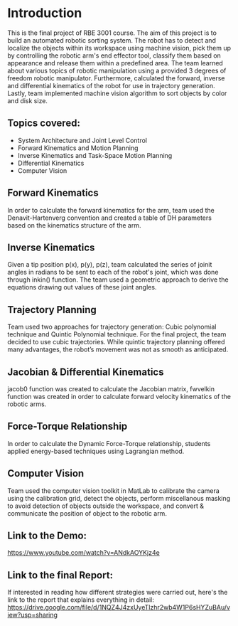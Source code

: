 # Introduction

This is the final project of RBE 3001 course. The aim of this project is to build an automated robotic sorting system. The robot has to detect and localize the objects within its workspace using machine vision, pick them up by controlling the robotic arm's end effector tool, classify them based on appearance and release them within a predefined area. The team learned about various topics of robotic manipulation using a provided 3 degrees of freedom robotic manipulator. Furthermore, calculated the forward, inverse and differential kinematics of the robot for use in trajectory generation. Lastly, team implemented machine vision algorithm to sort objects by color and disk size.

## Topics covered:
- System Architecture and Joint Level Control
- Forward Kinematics and Motion Planning
- Inverse Kinematics and Task-Space Motion Planning
- Differential Kinematics
- Computer Vision

## Forward Kinematics
In order to calculate the forward kinematics for the arm, team used the Denavit-Hartenverg convention and created a table of DH parameters based on the kinematics structure of the arm.

## Inverse Kinematics
Given a tip position p(x), p(y), p(z), team calculated the series of joinit angles in radians to be sent to each of the robot's joint, which was done through inkin() function. The team used a geometric approach to derive the equations drawing out values of these joint angles.

## Trajectory Planning
Team used two approaches for trajectory generation: Cubic polynomial technique and Quintic Polynomial technique. For the final project, the team decided to use cubic
trajectories. While quintic trajectory planning offered many advantages, the robot’s movement was not as smooth as anticipated.

## Jacobian & Differential Kinematics
jacob0 function was created to calculate the Jacobian matrix, fwvelkin function was created in order to calculate forward velocity kinematics of the robotic arms.

## Force-Torque Relationship
In order to calculate the Dynamic Force-Torque relationship, students applied energy-based techniques using Lagrangian method. 

## Computer Vision
Team used the computer vision toolkit in MatLab to calibrate the camera using the calibration grid, detect the objects, perform miscellanous masking to avoid detection of objects outside the workspace, and convert & communicate the position of object to the robotic arm.

## Link to the Demo:
https://www.youtube.com/watch?v=ANdkAOYKjz4e

## Link to the final Report:
If interested in reading how different strategies were carried out, here's the link to the report that explains everything in detail: https://drive.google.com/file/d/1NQZ4J4zxUyeTlzhr2wb4W1P6sHYZuBAu/view?usp=sharing
